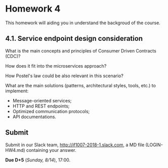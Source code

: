 # Homework 4

This homework will aiding you in understand the backgroud of the course.

## 4.1. Service endpoint design consideration

What is the main concepts and principles of Consumer Driven Contracts (CDC)?

How does it fit into the microservices approach?

How Postel's law could be also relevant in this scenario?

What are the main solutions (patterns, architectural styles, tools, etc.) to implement:

- Message-oriented services;
- HTTP and REST endpoints;
- Optimized communication protocols;
- API documentations.

## Submit

Submit in our Slack team, http://if1007-2018-1.slack.com, a MD file (LOGIN-HW4.md) containing your answer.

**Due D+5** (_Sunday, 8/14_), 17:00.
